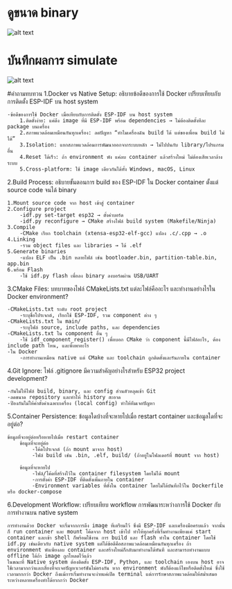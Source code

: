 # ดูขนาด binary

![alt text](image.png)


# บันทึกผลการ simulate
![alt text](image-1.png)



#คำถามทบทวน
1.Docker vs Native Setup: อธิบายข้อดีของการใช้ Docker เปรียบเทียบกับการติดตั้ง ESP-IDF บน host system

    -ข้อดีของการใช้ Docker เมื่อเทียบกับการติดตั้ง ESP-IDF บน host system
        1.ติดตั้งง่าย: แค่ดึง image ที่มี ESP-IDF พร้อม dependencies → ไม่ต้องติดตั้งทีละ package บนเครื่อง
        2.สภาพแวดล้อมเหมือนกันทุกเครื่อง: ลดปัญหา “ทำไมเครื่องฉัน build ได้ แต่ของเพื่อน build ไม่ได้”
        3.Isolation: แยกสภาพแวดล้อมการพัฒนาออกจากระบบหลัก → ไม่ไปปนกับ library/โปรแกรมอื่น
        4.Reset ได้เร็ว: ถ้า environment พัง แค่ลบ container แล้วสร้างใหม่ ไม่ต้องเสียเวลาล้างระบบ
        5.Cross-platform: ใช้ image เดียวกันได้ทั้ง Windows, macOS, Linux

2.Build Process: อธิบายขั้นตอนการ build ของ ESP-IDF ใน Docker container ตั้งแต่ source code จนได้ binary

    1.Mount source code จาก host เข้าสู่ container
    2.Configure project
        -idf.py set-target esp32 → ตั้งค่าบอร์ด
        -idf.py reconfigure → CMake สร้างไฟล์ build system (Makefile/Ninja)
    3.Compile
        -CMake เรียก toolchain (xtensa-esp32-elf-gcc) แปลง .c/.cpp → .o
    4.Linking
        -รวม object files และ libraries → ได้ .elf
    5.Generate binaries
        -แปลง ELF เป็น .bin หลายไฟล์ เช่น bootloader.bin, partition-table.bin, app.bin
    6.พร้อม Flash
        -ใช้ idf.py flash เพื่อลง binary ลงบอร์ดผ่าน USB/UART

3.CMake Files: บทบาทของไฟล์ CMakeLists.txt แต่ละไฟล์คืออะไร และทำงานอย่างไรใน Docker environment?

    -CMakeLists.txt ระดับ root project
        -ระบุชื่อโปรเจกต์, เรียกใช้ ESP-IDF, รวม component ต่าง ๆ
    -CMakeLists.txt ใน main/
        -ระบุไฟล์ source, include paths, และ dependencies
    -CMakeLists.txt ใน component อื่น ๆ
        -ใช้ idf_component_register() เพื่อบอก CMake ว่า component นี้มีไฟล์อะไร, ต้อง include path ไหน, และพึ่งพาอะไร
    -ใน Docker
        -การทำงานเหมือน native แต่ CMake และ toolchain ถูกติดตั้งและรันภายใน container

4.Git Ignore: ไฟล์ .gitignore มีความสำคัญอย่างไรสำหรับ ESP32 project development?

    -กันไม่ให้ไฟล์ build, binary, และ config ส่วนตัวหลุดเข้า Git
    -ลดขนาด repository และทำให้ history สะอาด
    -ป้องกันไม่ให้ค่าตั้งค่าเฉพาะเครื่อง (local config) ทำให้ทีมเจอปัญหา

5.Container Persistence: ข้อมูลใดบ้างที่จะหายไปเมื่อ restart container และข้อมูลใดที่จะอยู่ต่อ?
    
    ข้อมูลที่จะอยู่ต่อหรือหายไปเมื่อ restart container
        ข้อมูลที่จะอยู่ต่อ
            -โค้ดโปรเจกต์ (ถ้า mount มาจาก host)  
            -ไฟล์ build เช่น .bin, .elf, build/ (ถ้าอยู่ในโฟลเดอร์ที่ mount จาก host)  

        ข้อมูลที่จะหายไป  
            -ไฟล์/โค้ดที่สร้างไว้ใน container filesystem โดยไม่ได้ mount  
            -การตั้งค่า ESP-IDF ที่ติดตั้งเพิ่มภายใน container  
            -Environment variables ที่ตั้งใน container โดยไม่ได้บันทึกไว้ใน Dockerfile หรือ docker-compose  

6.Development Workflow: เปรียบเทียบ workflow การพัฒนาระหว่างการใช้ Docker กับการทำงานบน native system

    การทำงานด้วย Docker จะเริ่มจากการดึง image ที่เตรียมไว้ ซึ่งมี ESP-IDF และเครื่องมือครบแล้ว จากนั้นก็ run container และ mount โค้ดจาก host เข้าไป ทำให้ทุกครั้งที่เริ่มทำงานเพียงแค่ start container และเข้า shell ก็พร้อมใช้งาน การ build และ flash ทำใน container โดยใช้ idf.py เช่นเดียวกับ native system แต่ได้ข้อดีคือสภาพแวดล้อมเหมือนกันทุกเครื่อง ถ้า environment พังเพียงลบ container และสร้างใหม่ก็กลับมาทำงานได้ทันที และสามารถทำงานแบบ offline ได้ถ้า image ถูกโหลดไว้แล้ว
    ในขณะที่ Native system ต้องติดตั้ง ESP-IDF, Python, และ toolchain เองบน host อาจใช้เวลามากกว่าและเสี่ยงที่จะเจอปัญหาเวอร์ชันไม่ตรงกัน หาก environment พังก็ต้องแก้ไขหรือติดตั้งใหม่ ซึ่งใช้เวลามากกว่า Docker ถึงแม้การเริ่มทำงานจะง่ายแค่เปิด terminal แต่การรักษาสภาพแวดล้อมให้สม่ำเสมอระหว่างหลายเครื่องทำได้ยากกว่า Docker